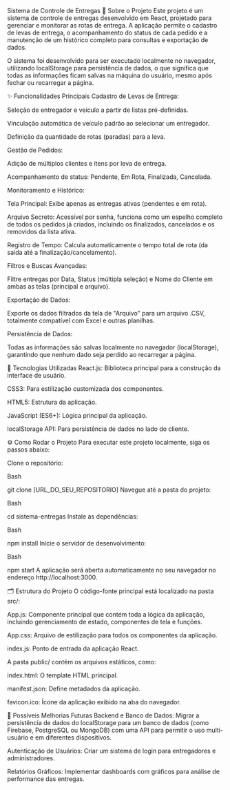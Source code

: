 Sistema de Controle de Entregas
📖 Sobre o Projeto
Este projeto é um sistema de controle de entregas desenvolvido em React, projetado para gerenciar e monitorar as rotas de entrega. A aplicação permite o cadastro de levas de entrega, o acompanhamento do status de cada pedido e a manutenção de um histórico completo para consultas e exportação de dados.

O sistema foi desenvolvido para ser executado localmente no navegador, utilizando localStorage para persistência de dados, o que significa que todas as informações ficam salvas na máquina do usuário, mesmo após fechar ou recarregar a página.

✨ Funcionalidades Principais
Cadastro de Levas de Entrega:

Seleção de entregador e veículo a partir de listas pré-definidas.

Vinculação automática de veículo padrão ao selecionar um entregador.

Definição da quantidade de rotas (paradas) para a leva.

Gestão de Pedidos:

Adição de múltiplos clientes e itens por leva de entrega.

Acompanhamento de status: Pendente, Em Rota, Finalizada, Cancelada.

Monitoramento e Histórico:

Tela Principal: Exibe apenas as entregas ativas (pendentes e em rota).

Arquivo Secreto: Acessível por senha, funciona como um espelho completo de todos os pedidos já criados, incluindo os finalizados, cancelados e os removidos da lista ativa.

Registro de Tempo: Calcula automaticamente o tempo total de rota (da saída até a finalização/cancelamento).

Filtros e Buscas Avançadas:

Filtre entregas por Data, Status (múltipla seleção) e Nome do Cliente em ambas as telas (principal e arquivo).

Exportação de Dados:

Exporte os dados filtrados da tela de "Arquivo" para um arquivo .CSV, totalmente compatível com Excel e outras planilhas.

Persistência de Dados:

Todas as informações são salvas localmente no navegador (localStorage), garantindo que nenhum dado seja perdido ao recarregar a página.

🚀 Tecnologias Utilizadas
React.js: Biblioteca principal para a construção da interface de usuário.

CSS3: Para estilização customizada dos componentes.

HTML5: Estrutura da aplicação.

JavaScript (ES6+): Lógica principal da aplicação.

localStorage API: Para persistência de dados no lado do cliente.

⚙️ Como Rodar o Projeto
Para executar este projeto localmente, siga os passos abaixo:

Clone o repositório:

Bash

git clone [URL_DO_SEU_REPOSITORIO]
Navegue até a pasta do projeto:

Bash

cd sistema-entregas
Instale as dependências:

Bash

npm install
Inicie o servidor de desenvolvimento:

Bash

npm start
A aplicação será aberta automaticamente no seu navegador no endereço http://localhost:3000.

🗂️ Estrutura do Projeto
O código-fonte principal está localizado na pasta src/:

App.js: Componente principal que contém toda a lógica da aplicação, incluindo gerenciamento de estado, componentes de tela e funções.

App.css: Arquivo de estilização para todos os componentes da aplicação.

index.js: Ponto de entrada da aplicação React.

A pasta public/ contém os arquivos estáticos, como:

index.html: O template HTML principal.

manifest.json: Define metadados da aplicação.

favicon.ico: Ícone da aplicação exibido na aba do navegador.

🔮 Possíveis Melhorias Futuras
Backend e Banco de Dados: Migrar a persistência de dados do localStorage para um banco de dados (como Firebase, PostgreSQL ou MongoDB) com uma API para permitir o uso multi-usuário e em diferentes dispositivos.

Autenticação de Usuários: Criar um sistema de login para entregadores e administradores.

Relatórios Gráficos: Implementar dashboards com gráficos para análise de performance das entregas.